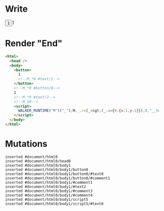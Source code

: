 # Write
  <button>1<!--M_*0 #text/1--></button><!--M_*0 #button/0-->1<!--M_*0 #text/2--><!--M_$0--><script>WALKER_RUNTIME("M")("_");M._.r=[_=>(_.a={0:{x:1,y:1}}),0,"__tests__/template.marko_0_x_y",0];M._.w()</script>


# Render "End"
```html
<html>
  <head />
  <body>
    <button>
      1
      <!--M_*0 #text/1-->
    </button>
    <!--M_*0 #button/0-->
    1
    <!--M_*0 #text/2-->
    <!--M_$0-->
    <script>
      WALKER_RUNTIME("M")("_");M._.r=[_=&gt;(_.a={0:{x:1,y:1}}),0,"__tests__/template.marko_0_x_y",0];M._.w()
    </script>
  </body>
</html>
```

# Mutations
```
inserted #document/html0
inserted #document/html0/head0
inserted #document/html0/body1
inserted #document/html0/body1/button0
inserted #document/html0/body1/button0/#text0
inserted #document/html0/body1/button0/#comment1
inserted #document/html0/body1/#comment1
inserted #document/html0/body1/#text2
inserted #document/html0/body1/#comment3
inserted #document/html0/body1/#comment4
inserted #document/html0/body1/script5
inserted #document/html0/body1/script5/#text0
```
